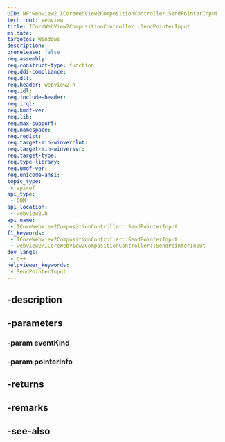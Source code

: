 ```yaml
---
UID: NF:webview2.ICoreWebView2CompositionController.SendPointerInput
tech.root: webview
title: ICoreWebView2CompositionController::SendPointerInput
ms.date: 
targetos: Windows
description: 
prerelease: false
req.assembly: 
req.construct-type: function
req.ddi-compliance: 
req.dll: 
req.header: webview2.h
req.idl: 
req.include-header: 
req.irql: 
req.kmdf-ver: 
req.lib: 
req.max-support: 
req.namespace: 
req.redist: 
req.target-min-winverclnt: 
req.target-min-winversvr: 
req.target-type: 
req.type-library: 
req.umdf-ver: 
req.unicode-ansi: 
topic_type:
 - apiref
api_type:
 - COM
api_location:
 - webview2.h
api_name:
 - ICoreWebView2CompositionController::SendPointerInput
f1_keywords:
 - ICoreWebView2CompositionController::SendPointerInput
 - webview2/ICoreWebView2CompositionController::SendPointerInput
dev_langs:
 - c++
helpviewer_keywords:
 - SendPointerInput
---
```


## -description

## -parameters

### -param eventKind

### -param pointerInfo

## -returns

## -remarks

## -see-also

